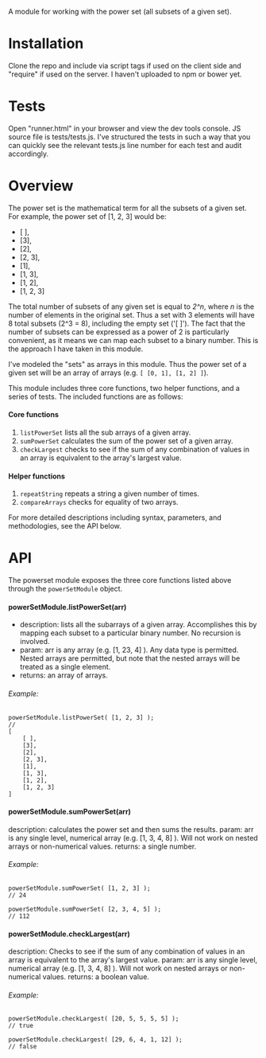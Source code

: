A module for working with the power set (all subsets of a given set).

# Installation
Clone the repo and include via script tags if used on the client side and "require" if used on the server. I haven't uploaded to npm or bower yet.

# Tests
Open "runner.html" in your browser and view the dev tools console. JS source file is tests/tests.js.  I've structured the tests in such a way that you can quickly see the relevant tests.js line number for each test and audit accordingly.

# Overview
The power set is the mathematical term for all the subsets of a given set. For example, the power set of [1, 2, 3] would be:
+ [ ],
+ [3],
+ [2],
+ [2, 3],
+ [1],
+ [1, 3],
+ [1, 2],
+ [1, 2, 3]

The total number of subsets of any given set is equal to *2^n*, where *n* is the number of elements in the original set.  Thus a set with 3 elements will have 8 total subsets (2^3 = 8), including the empty set ('[ ]').  The fact that the number of subsets can be expressed as a power of 2 is particularly convenient, as it means we can map each subset to a binary number.  This is the approach I have taken in this module.      

I've modeled the "sets" as arrays in this module.  Thus the power set of a given set will be an array of arrays (e.g. `[ [0, 1], [1, 2] ]`).    

This module includes three core functions, two helper functions, and a series of tests.  The included functions are as follows:

#### Core functions

1. `listPowerSet` lists all the sub arrays of a given array.
1. `sumPowerSet` calculates the sum of the power set of a given array.
1. `checkLargest` checks to see if the sum of any combination of values in an array is equivalent to the array's largest value.

#### Helper functions
1. `repeatString` repeats a string a given number of times.
1. `compareArrays` checks for equality of two arrays.

For more detailed descriptions including syntax, parameters, and methodologies, see the API below.

# API

The powerset module exposes the three core functions listed above through the `powerSetModule` object.

#### powerSetModule.listPowerSet(arr)

+ description: lists all the subarrays of a given array.  Accomplishes this by mapping each subset to a particular binary number.  No recursion is involved.
+ param: arr is any array (e.g. [1, 23, 4] ).  Any data type is permitted.  Nested arrays are permitted, but note that the nested arrays will be treated as a single element.    
+ returns: an array of arrays.

###### Example:
	
```
powerSetModule.listPowerSet( [1, 2, 3] );
//
[
	[ ],
	[3],
	[2],
	[2, 3],
	[1],
	[1, 3],
	[1, 2],
	[1, 2, 3]
]
```
#### powerSetModule.sumPowerSet(arr)

description: calculates the power set and then sums the results.
param: arr is any single level, numerical array (e.g. [1, 3, 4, 8] ).  Will not work on nested arrays or non-numerical values.
returns: a single number.

###### Example: 

```
powerSetModule.sumPowerSet( [1, 2, 3] );
// 24 

powerSetModule.sumPowerSet( [2, 3, 4, 5] );
// 112

```

#### powerSetModule.checkLargest(arr)

description: Checks to see if the sum of any combination of values in an array is equivalent to the array's largest value.
param: arr is any single level, numerical array (e.g. [1, 3, 4, 8] ).  Will not work on nested arrays or non-numerical values.
returns: a boolean value.

###### Example:

```
powerSetModule.checkLargest( [20, 5, 5, 5, 5] );
// true

powerSetModule.checkLargest( [29, 6, 4, 1, 12] );
// false

```



